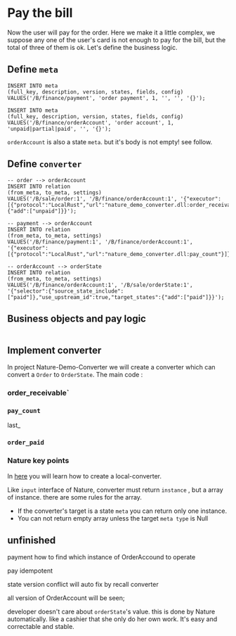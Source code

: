 # Pay the bill

Now the user will pay for the order.  Here we make it a little complex,  we suppose any one of the user's card is not enough to pay for the bill, but the total of three of them is ok. Let's define the business logic.

 ## Define `meta`

```sqlite
INSERT INTO meta
(full_key, description, version, states, fields, config)
VALUES('/B/finance/payment', 'order payment', 1, '', '', '{}');

INSERT INTO meta
(full_key, description, version, states, fields, config)
VALUES('/B/finance/orderAccount', 'order account', 1, 'unpaid|partial|paid', '', '{}');
```

`orderAccount` is also a state `meta`. but it's body is not empty! see follow.

## Define `converter`

```sqlite
-- order --> orderAccount
INSERT INTO relation
(from_meta, to_meta, settings)
VALUES('/B/sale/order:1', '/B/finance/orderAccount:1', '{"executor":[{"protocol":"LocalRust","url":"nature_demo_converter.dll:order_receivable"}],"use_upstream_id":true,"target_states":{"add":["unpaid"]}}');

-- payment --> orderAccount
INSERT INTO relation
(from_meta, to_meta, settings)
VALUES('/B/finance/payment:1', '/B/finance/orderAccount:1', '{"executor":[{"protocol":"LocalRust","url":"nature_demo_converter.dll:pay_count"}]}');

-- orderAccount --> orderState
INSERT INTO relation
(from_meta, to_meta, settings)
VALUES('/B/finance/orderAccount:1', '/B/sale/orderState:1', '{"selector":{"source_state_include":["paid"]},"use_upstream_id":true,"target_states":{"add":["paid"]}}');
```

## Business objects and pay logic

```

```







## Implement converter

In project Nature-Demo-Converter we will create a converter which can convert a `Order` to `OrderState`. The main code :



### order_receivable` 

### `pay_count`

last_

### `order_paid` 

### Nature key points

In [here](https://github.com/llxxbb/Nature/blob/master/doc/help/howto_localRustConverter.md) you will learn how to create a local-converter.

Like `input` interface of Nature, converter must return `instance` , but a array of instance.  there are some rules for the array.

- If the converter's target is a state `meta` you can return only one instance.
- You can not return empty array unless the target `meta type` is Null

## unfinished

payment how to find which instance of OrderAccound to operate

pay idempotent

state version conflict will auto fix by recall converter

all version of OrderAccount will be seen;

developer doesn't care about `orderState`'s value. this is done by Nature automatically.  like a cashier that she only do her own work. It's easy and correctable and stable.


